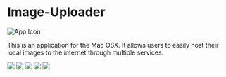 # Image-Uploader
![App Icon](https://github.com/Aries-Sciences-LLC/Image-Uploader/blob/master/App%20Icon/icon.iconset/icon_128x128%402x.png)

This is an application for the Mac OSX. It allows users to easily host their local images to the internet through multiple services.

![](https://github.com/Aries-Sciences-LLC/Image-Uploader/blob/master/Screenshots/finished/Screen%20Shot%202021-02-19%20at%2010.36.10%20PM.png)
![](https://github.com/Aries-Sciences-LLC/Image-Uploader/blob/master/Screenshots/finished/Screen%20Shot%202021-02-19%20at%2010.36.43%20PM.png)
![](https://github.com/Aries-Sciences-LLC/Image-Uploader/blob/master/Screenshots/finished/Screen%20Shot%202021-02-19%20at%2010.38.10%20PM.png)
![](https://github.com/Aries-Sciences-LLC/Image-Uploader/blob/master/Screenshots/finished/Screen%20Shot%202021-02-19%20at%2010.38.20%20PM.png)
![](https://github.com/Aries-Sciences-LLC/Image-Uploader/blob/master/Screenshots/finished/Screen%20Shot%202021-02-19%20at%2010.38.47%20PM.png)
